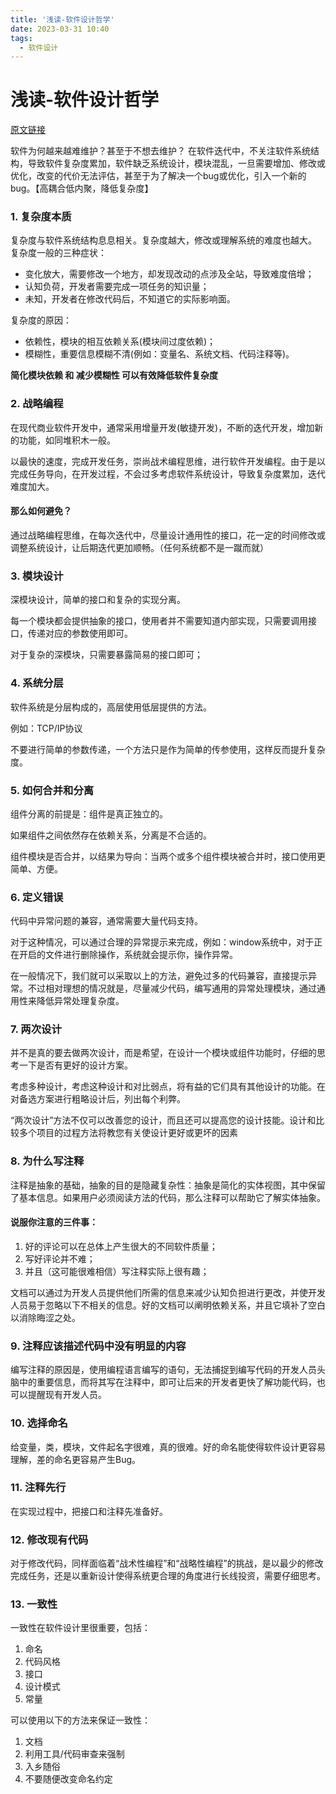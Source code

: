 ```yaml
---
title: '浅读-软件设计哲学'
date: 2023-03-31 10:40
tags: 
  - 软件设计
---
```


# 浅读-软件设计哲学

[原文链接](https://zhuanlan.zhihu.com/p/590534099)

软件为何越来越难维护？甚至于不想去维护？
在软件迭代中，不关注软件系统结构，导致软件复杂度累加，软件缺乏系统设计，模块混乱，一旦需要增加、修改或优化，改变的代价无法评估，甚至于为了解决一个bug或优化，引入一个新的bug。【高耦合低内聚，降低复杂度】

### 1. 复杂度本质
复杂度与软件系统结构息息相关。复杂度越大，修改或理解系统的难度也越大。
复杂度一般的三种症状：

- 变化放大，需要修改一个地方，却发现改动的点涉及全站，导致难度倍增；
- 认知负荷，开发者需要完成一项任务的知识量；
- 未知，开发者在修改代码后，不知道它的实际影响面。

复杂度的原因：

- 依赖性，模块的相互依赖关系(模块间过度依赖)；
- 模糊性，重要信息模糊不清(例如：变量名、系统文档、代码注释等)。

**简化模块依赖 和 减少模糊性 可以有效降低软件复杂度**

### 2. 战略编程
在现代商业软件开发中，通常采用增量开发(敏捷开发)，不断的迭代开发，增加新的功能，如同堆积木一般。

以最快的速度，完成开发任务，崇尚战术编程思维，进行软件开发编程。由于是以完成任务导向，在开发过程，不会过多考虑软件系统设计，导致复杂度累加，迭代难度加大。

#### 那么如何避免？

通过战略编程思维，在每次迭代中，尽量设计通用性的接口，花一定的时间修改或调整系统设计，让后期迭代更加顺畅。（任何系统都不是一蹴而就）

### 3. 模块设计
深模块设计，简单的接口和复杂的实现分离。

每一个模块都会提供抽象的接口，使用者并不需要知道内部实现，只需要调用接口，传递对应的参数使用即可。

对于复杂的深模块，只需要暴露简易的接口即可；

### 4. 系统分层
软件系统是分层构成的，高层使用低层提供的方法。

例如：TCP/IP协议

不要进行简单的参数传递，一个方法只是作为简单的传参使用，这样反而提升复杂度。 

### 5. 如何合并和分离
组件分离的前提是：组件是真正独立的。

如果组件之间依然存在依赖关系，分离是不合适的。

组件模块是否合并，以结果为导向：当两个或多个组件模块被合并时，接口使用更简单、方便。

### 6. 定义错误
代码中异常问题的兼容，通常需要大量代码支持。

对于这种情况，可以通过合理的异常提示来完成，例如：window系统中，对于正在开启的文件进行删除操作，系统就会提示你，操作异常。

在一般情况下，我们就可以采取以上的方法，避免过多的代码兼容，直接提示异常。不过相对理想的情况就是，尽量减少代码，编写通用的异常处理模块，通过通用性来降低异常处理复杂度。

### 7. 两次设计
并不是真的要去做两次设计，而是希望，在设计一个模块或组件功能时，仔细的思考一下是否有更好的设计方案。

考虑多种设计，考虑这种设计和对比弱点，将有益的它们具有其他设计的功能。在对备选方案进行粗略设计后，列出每个利弊。

“两次设计”方法不仅可以改善您的设计，而且还可以提高您的设计技能。设计和比较多个项目的过程方法将教您有关使设计更好或更坏的因素

### 8. 为什么写注释
注释是抽象的基础，抽象的目的是隐藏复杂性：抽象是简化的实体视图，其中保留了基本信息。如果用户必须阅读方法的代码，那么注释可以帮助它了解实体抽象。

#### 说服你注意的三件事：

1. 好的评论可以在总体上产生很大的不同软件质量；
2. 写好评论并不难；
3. 并且（这可能很难相信）写注释实际上很有趣；

文档可以通过为开发人员提供他们所需的信息来减少认知负担进行更改，并使开发人员易于忽略以下不相关的信息。好的文档可以阐明依赖关系，并且它填补了空白以消除晦涩之处。

### 9. 注释应该描述代码中没有明显的内容
编写注释的原因是，使用编程语言编写的语句，无法捕捉到编写代码的开发人员头脑中的重要信息，而将其写在注释中，即可让后来的开发者更快了解功能代码，也可以提醒现有开发人员。

### 10. 选择命名
给变量，类，模块，文件起名字很难，真的很难。好的命名能使得软件设计更容易理解，差的命名更容易产生Bug。

### 11. 注释先行
在实现过程中，把接口和注释先准备好。

### 12. 修改现有代码
对于修改代码，同样面临着“战术性编程”和“战略性编程”的挑战，是以最少的修改完成任务，还是以重新设计使得系统更合理的角度进行长线投资，需要仔细思考。

### 13. 一致性
一致性在软件设计里很重要，包括：

1. 命名
2. 代码风格
3. 接口
4. 设计模式
5. 常量

可以使用以下的方法来保证一致性：

1. 文档
2. 利用工具/代码审查来强制
3. 入乡随俗
4. 不要随便改变命名约定
